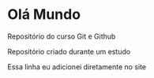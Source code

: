 # Olá Mundo
 Repositório do curso Git e Github

Repositório criado durante um estudo

Essa linha eu adicionei diretamente no site
